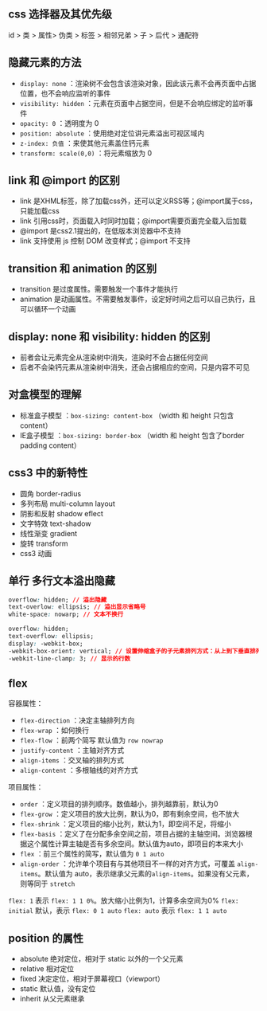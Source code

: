 ## css 选择器及其优先级

id > 类 > 属性> 伪类 > 标签 > 相邻兄弟 > 子 > 后代 > 通配符

## 隐藏元素的方法

- `display: none` ：渲染树不会包含该渲染对象，因此该元素不会再页面中占据位置，也不会响应监听的事件
- `visibility: hidden` ：元素在页面中占据空间，但是不会响应绑定的监听事件
- `opacity: 0` ：透明度为 0
- `position: absolute` ：使用绝对定位讲元素溢出可视区域内
- `z-index: 负值` ：来使其他元素盖住钙元素
- `transform: scale(0,0)` ：将元素缩放为 0

## link 和 @import 的区别

- link 是XHML标签，除了加载css外，还可以定义RSS等；@import属于css，只能加载css
- link 引用css时，页面载入时同时加载；@import需要页面完全载入后加载
- @import 是css2.1提出的，在低版本浏览器中不支持
- link 支持使用 js 控制 DOM 改变样式；@import 不支持

## transition 和 animation 的区别

- transition 是过度属性。需要触发一个事件才能执行
- animation 是动画属性。不需要触发事件，设定好时间之后可以自己执行，且可以循环一个动画

## display: none 和 visibility: hidden 的区别

- 前者会让元素完全从渲染树中消失，渲染时不会占据任何空间
- 后者不会染钙元素从渲染树中消失，还会占据相应的空间，只是内容不可见

## 对盒模型的理解

- 标准盒子模型 ：`box-sizing: content-box` （width 和 height 只包含 content）
- IE盒子模型 ：`box-sizing: border-box` （width 和 height 包含了border padding content）

## css3 中的新特性

- 圆角 border-radius
- 多列布局 multi-column layout
- 阴影和反射 shadow eflect
- 文字特效 text-shadow
- 线性渐变 gradient
- 旋转 transform
- css3 动画

## 单行 多行文本溢出隐藏

```css
overflow: hidden; // 溢出隐藏
text-overlow: ellipsis; // 溢出显示省略号
white-space: nowarp; // 文本不换行
```

```css
overflow: hidden;
text-overflow: ellipsis;
display: -webkit-box;
-webkit-box-orient: vertical; // 设置伸缩盒子的子元素排列方式：从上到下垂直排列
-webkit-line-clamp: 3; // 显示的行数
```

## flex

容器属性：
- `flex-direction` ：决定主轴排列方向
- `flex-wrap` ：如何换行
- `flex-flow` ：前两个简写 默认值为 `row nowrap`
- `justify-content` ：主轴对齐方式
- `align-items` ：交叉轴的排列方式
- `align-content` ：多根轴线的对齐方式

项目属性：
- `order` ：定义项目的排列顺序。数值越小，排列越靠前，默认为0
- `flex-grow` ：定义项目的放大比例，默认为0，即有剩余空间，也不放大
- `flex-shrink` ：定义项目的缩小比列，默认为1，即空间不足，将缩小
- `flex-basis` ：定义了在分配多余空间之前，项目占据的主轴空间。浏览器根据这个属性计算主轴是否有多余空间。默认值为auto，即项目的本来大小
- `flex` ：前三个属性的简写，默认值为 `0 1 auto`
- `align-order` ：允许单个项目有与其他项目不一样的对齐方式，可覆盖 `align-items`。默认值为 auto，表示继承父元素的`align-items`。如果没有父元素，则等同于 `stretch`

`flex: 1` 表示 `flex: 1 1 0%`。放大缩小比例为1，计算多余空间为0%
`flex: initial` 默认，表示 `flex: 0 1 auto`
`flex: auto` 表示 `flex: 1 1 auto`

## position 的属性

- absolute 绝对定位，相对于 static 以外的一个父元素
- relative 相对定位
- fixed 决定定位，相对于屏幕视口（viewport）
- static 默认值，没有定位
- inherit 从父元素继承
